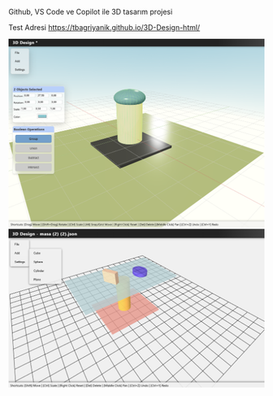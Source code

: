 Github, VS Code ve Copilot ile 3D tasarım projesi

Test Adresi
https://tbagriyanik.github.io/3D-Design-html/

![Version 2](https://github.com/tbagriyanik/3D-Design-html/blob/main/3dDesign2.png)
![Test 3D](https://github.com/tbagriyanik/3D-Design-html/blob/main/3d%20(2).png)
